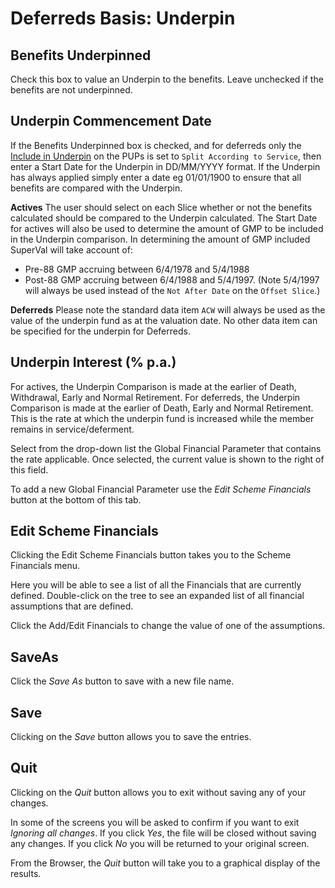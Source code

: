 # Deferreds Basis: Underpin



## Benefits Underpinned

Check this box to value an Underpin to the benefits. Leave unchecked if
the benefits are not underpinned.

## Underpin Commencement Date

If the Benefits Underpinned box is checked, and for deferreds only the
[Include in Underpin](deferreds_basis+undind.md) on the PUPs is set to
`Split According to Service`, then enter a Start Date for the Underpin
in DD/MM/YYYY format. If the Underpin has always applied simply enter a
date eg 01/01/1900 to ensure that all benefits are compared with the
Underpin.

**Actives** The user should select on each Slice whether or not the
benefits calculated should be compared to the Underpin calculated. The
Start Date for actives will also be used to determine the amount of GMP
to be included in the Underpin comparison. In determining the amount of
GMP included SuperVal will take account of:

-   Pre-88 GMP accruing between 6/4/1978 and 5/4/1988
-   Post-88 GMP accruing between 6/4/1988 and 5/4/1997. (Note 5/4/1997
    will always be used instead of the `Not After Date` on the `Offset
    Slice`.)

**Deferreds** Please note the standard data item `ACW` will always be
used as the value of the underpin fund as at the valuation date. No
other data item can be specified for the underpin for Deferreds.

## Underpin Interest (% p.a.)

For actives, the Underpin Comparison is made at the earlier of Death,
Withdrawal, Early and Normal Retirement. For deferreds, the Underpin
Comparison is made at the earlier of Death, Early and Normal Retirement.
This is the rate at which the underpin fund is increased while the
member remains in service/deferment.

Select from the drop-down list the Global Financial Parameter that
contains the rate applicable. Once selected, the current value is shown
to the right of this field.

To add a new Global Financial Parameter use the _Edit Scheme Financials_
button at the bottom of this tab.

## Edit Scheme Financials

Clicking the Edit Scheme Financials button takes you to the Scheme
Financials menu.

Here you will be able to see a list of all the Financials that are
currently defined. Double-click on the tree to see an expanded list of
all financial assumptions that are defined.

Click the Add/Edit Financials to change the value of one of the
assumptions.

## SaveAs

Click the _Save As_ button to save with a new file name.

## Save

Clicking on the _Save_ button allows you to save the entries.

## Quit

Clicking on the _Quit_ button allows you to exit without saving any of
your changes.

In some of the screens you will be asked to confirm if you want to exit
_Ignoring all changes_. If you click _Yes_, the file will be closed
without saving any changes. If you click _No_ you will be returned to your
original screen.

From the Browser, the _Quit_ button will take you to a graphical display
of the results.